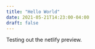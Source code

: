 ```yaml
---
title: "Hello World"
date: 2021-05-21T14:23:00-04:00
draft: false
---
```


Testing out the netlify preview.
